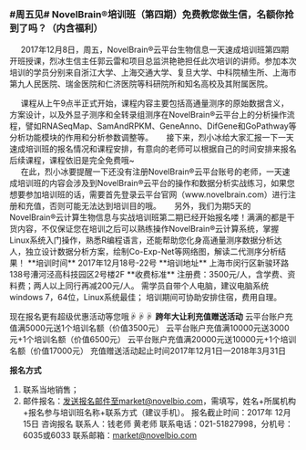 ### **#周五见# NovelBrain®培训班（第四期）免费教您做生信，名额你抢到了吗？（内含福利）**
&nbsp;&nbsp;&nbsp;&nbsp;&nbsp;2017年12月8日，周五，NovelBrain®云平台生物信息一天速成培训班第四期开班授课，烈冰生信主任郭云雷和项目总监洪艳艳担任此次培训的讲师。参加本次培训的学员分别来自浙江大学、上海交通大学、复旦大学、中科院植生所、上海市第九人民医院、瑞金医院和仁济医院等科研院所和知名高校及其附属医院。
<div style="text-align:center"><img data-src="1.jpg" width="500px" ></img>
</div>
&nbsp;&nbsp;&nbsp;&nbsp;&nbsp;课程从上午9点半正式开始，课程内容主要包括高通量测序的原始数据含义，方案设计，以及外显子测序和全转录组测序在NovelBrain®云平台上的分析操作流程，譬如RNASeqMap、SamAndRPKM、GeneAnno、DifGene和GoPathway等分析功能模块的作用和分析参数调整等。
&nbsp;&nbsp;&nbsp;&nbsp;&nbsp;接下来，烈小冰给大家汇报一下一天速成培训班的报名情况和课程安排，有意向的老师可以根据自己的时间安排来报名后续课程，课程依旧是完全免费哦~
<div style="text-align:center"><img data-src="2.png" width="500px" ></img>
</div>
<div style="text-align:center"><img data-src="3.jpg" width="500px" ></img>
</div>
&nbsp;&nbsp;&nbsp;&nbsp;&nbsp;在此，烈小冰要提醒一下还没有注册NovelBrain®云平台账号的老师，一天速成培训班的内容会涉及到NovelBrain®云平台的操作和数据分析实战练习，如果您想要参加培训班的话，需要首先登录云平台官网（www.novelbrain.com）进行注册和充值，否则可能无法达到培训目的哦。
&nbsp;&nbsp;&nbsp;&nbsp;&nbsp;另外，我们为期5天的NovelBrain®云计算生物信息与实战培训班第二期已经开始报名喽！满满的都是干货内容，不仅保证您在培训之后可以熟练操作NovelBrain®云计算系统，掌握Linux系统入门操作，熟悉R编程语言，还能帮助您化身高通量测序数据分析达人，独立设计数据分析方案，绘制Co-Exp-Net等网络图，解读二代测序分析结果！
**培训时间**
2017年12月18号-22号
**培训地址**
上海市闵行区新骏环路138号漕河泾高科技园区2号楼2F
**收费标准**
注册费：3500元/人，含学费、资料费；两人以上同行再减200元/人。
需学员自带个人电脑，建议电脑系统windows 7，64位，Linux系统最佳；
培训期间可协助安排住宿，费用自理。

现在报名更有超级优惠活动等您哦☟☟☟
**跨年大让利充值赠送活动**
云平台账户充值满5000元送1个培训名额（价值3500元）
云平台账户充值满10000元送3000元+1个培训名额（价值6500元）
云平台账户充值满20000元送10000元+1个培训名额（价值17000元）
充值赠送活动起止时间2017年12月1日—2018年3月31日

**报名方式**
1. 联系当地销售；
2. 邮件报名：发送报名邮件至market@novelbio.com，需填写，姓名+所属机构+报名参与培训班名称+联系方式（建议手机）。
报名截止时间：2017年 12月15日
咨询报名
联系人：钱老师 黄老师
联系电话：021-51827998，分机号：6035或6033
联系邮箱：market@novelbio.com